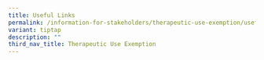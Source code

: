 ```yaml
---
title: Useful Links
permalink: /information-for-stakeholders/therapeutic-use-exemption/useful-links/
variant: tiptap
description: ""
third_nav_title: Therapeutic Use Exemption
---
```

